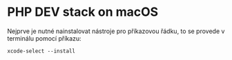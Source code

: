# PHP DEV stack on macOS

Nejprve je nutné nainstalovat nástroje pro příkazovou řádku, to se provede v terminálu pomocí příkazu:

`xcode-select --install`

